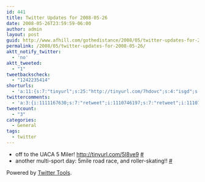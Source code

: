 ```yaml
---
id: 441
title: Twitter Updates for 2008-05-26
date: 2008-05-26T23:59:59-06:00
author: admin
layout: post
guid: http://www.afhill.com/gothedistance/2008/05/twitter-updates-for-2008-05-26/
permalink: /2008/05/twitter-updates-for-2008-05-26/
aktt_notify_twitter:
  - 'no'
aktt_tweeted:
  - "1"
tweetbackscheck:
  - "1242235414"
shorturls:
  - 'a:11:{s:7:"tinyurl";s:25:"http://tinyurl.com/7hdovc";s:4:"isgd";s:17:"http://is.gd/fjbg";s:5:"bitly";s:20:"http://bit.ly/42AtVB";s:5:"snipr";s:22:"http://snipr.com/9shkt";s:5:"snurl";s:22:"http://snurl.com/9shkt";s:7:"snipurl";s:24:"http://snipurl.com/9shkt";s:4:"trim";s:17:"http://tr.im/49zq";s:5:"adjix";s:207:"(10 Jan 2008 temporary restriction: API requires valid partnerID or partnerEmail key in request. Contact us if this affects you.) Invalid Adjix request. API documentation @ http://web.adjix.com/AdjixAPI.html";s:4:"advu";s:203:"(10 Jan 2008 temporary restriction: API requires valid partnerID or partnerEmail key in request. Contact us if this affects you.) Invalid Adjix request. API documentation @ http://web.ad.vu/AdjixAPI.html";s:4:"zima";s:19:"http://zi.ma/ccae5b";s:9:"permalink";s:75:"http://www.afhill.com/gothedistance/2008/05/twitter-updates-for-2008-05-26/";}'
twittercomments:
  - 'a:3:{i:1111167630;s:7:"retweet";i:1110746197;s:7:"retweet";i:1110722422;s:7:"retweet";}'
tweetcount:
  - "3"
categories:
  - General
tags:
  - twitter
---
```

<ul class="aktt_tweet_digest">
  <li>
    off to the UACA 5 Miler! <a href="http://tinyurl.com/5l8ve9" rel="nofollow">http://tinyurl.com/5l8ve9</a> <a href="http://twitter.com/afhill262/statuses/820117117">#</a>
  </li>
  <li>
    another multi-sport day: 5mile road race, and roller-skating!! <a href="http://twitter.com/afhill262/statuses/820389732">#</a>
  </li>
</ul>

<p class="aktt_credit">
  Powered by <a href="http://alexking.org/projects/wordpress">Twitter Tools</a>.
</p>